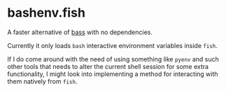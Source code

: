 # bashenv.fish

A faster alternative of [bass](https://github.com/edc/bass) with no dependencies.

Currently it only loads `bash` interactive environment variables inside `fish`.

If I do come around with the need of using something like `pyenv` and such other tools that needs to alter the current shell session for some extra functionality, I might look into implementing a method for interacting with them natively from `fish`.
